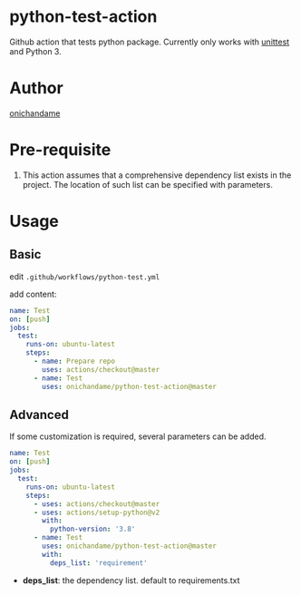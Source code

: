 # python-test-action

Github action that tests python package. Currently only works with [unittest](https://docs.python.org/3.8/library/unittest.html) and Python 3.

# Author

[onichandame](https://github.com/onichandame)

# Pre-requisite

1. This action assumes that a comprehensive dependency list exists in the project. The location of such list can be specified with parameters.

# Usage

## Basic

edit `.github/workflows/python-test.yml`

add content:

```yaml
name: Test
on: [push]
jobs:
  test:
    runs-on: ubuntu-latest
    steps:
      - name: Prepare repo
        uses: actions/checkout@master
      - name: Test
        uses: onichandame/python-test-action@master
```

## Advanced

If some customization is required, several parameters can be added.

```yaml
name: Test
on: [push]
jobs:
  test:
    runs-on: ubuntu-latest
    steps:
      - uses: actions/checkout@master
      - uses: actions/setup-python@v2
        with:
          python-version: '3.8'
      - name: Test
        uses: onichandame/python-test-action@master
        with:
          deps_list: 'requirement'
```

- **deps_list**: the dependency list. default to requirements.txt
